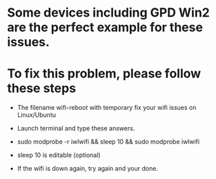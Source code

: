 # Some devices including GPD Win2 are the perfect example for these issues.
# To fix this problem, please follow these steps

- The filename wifi-reboot with temporary fix your wifi issues on Linux/Ubuntu

- Launch terminal and type these answers.

- sudo modprobe -r iwlwifi && sleep 10 && sudo modprobe iwlwifi

- sleep 10 is editable (optional)

- If the wifi is down again, try again and your done.
